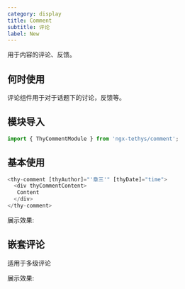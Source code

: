 ```yaml
---
category: display
title: Comment
subtitle: 评论
label: New
---
```

<div class="dg-alert dg-alert-info">用于内容的评论、反馈。</div>

## 何时使用

评论组件用于对于话题下的讨论，反馈等。

## 模块导入

``` ts
import { ThyCommentModule } from 'ngx-tethys/comment';
```

## 基本使用

``` ts
<thy-comment [thyAuthor]="'章三'" [thyDate]="time">
  <div thyCommentContent>
   Content
  </div>
</thy-comment>
```

展示效果: 

<example name="thy-comment-basic-example" />

## 嵌套评论

适用于多级评论

展示效果: 
<example name="thy-comment-nest-example" />
